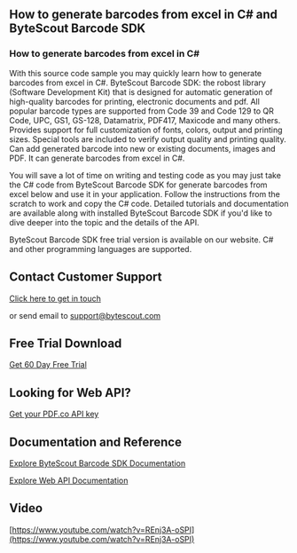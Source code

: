 ## How to generate barcodes from excel in C# and ByteScout Barcode SDK

### How to generate barcodes from excel in C#

With this source code sample you may quickly learn how to generate barcodes from excel in C#. ByteScout Barcode SDK: the robost library (Software Development Kit) that is designed for automatic generation of high-quality barcodes for printing, electronic documents and pdf. All popular barcode types are supported from Code 39 and Code 129 to QR Code, UPC, GS1, GS-128, Datamatrix, PDF417, Maxicode and many others. Provides support for full customization of fonts, colors, output and printing sizes. Special tools are included to verify output quality and printing quality. Can add generated barcode into new or existing documents, images and PDF. It can generate barcodes from excel in C#.

You will save a lot of time on writing and testing code as you may just take the C# code from ByteScout Barcode SDK for generate barcodes from excel below and use it in your application. Follow the instructions from the scratch to work and copy the C# code. Detailed tutorials and documentation are available along with installed ByteScout Barcode SDK if you'd like to dive deeper into the topic and the details of the API.

ByteScout Barcode SDK free trial version is available on our website. C# and other programming languages are supported.

## Contact Customer Support

[Click here to get in touch](https://bytescout.zendesk.com/hc/en-us/requests/new?subject=ByteScout%20Barcode%20SDK%20Question)

or send email to [support@bytescout.com](mailto:support@bytescout.com?subject=ByteScout%20Barcode%20SDK%20Question) 

## Free Trial Download

[Get 60 Day Free Trial](https://bytescout.com/download/web-installer?utm_source=github-readme)

## Looking for Web API? 

[Get your PDF.co API key](https://pdf.co/documentation/api?utm_source=github-readme)

## Documentation and Reference

[Explore ByteScout Barcode SDK Documentation](https://bytescout.com/documentation/index.html?utm_source=github-readme)

[Explore Web API Documentation](https://pdf.co/documentation/api?utm_source=github-readme)

## Video

[https://www.youtube.com/watch?v=REnj3A-oSPI](https://www.youtube.com/watch?v=REnj3A-oSPI)